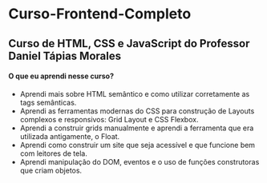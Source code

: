 # Curso-Frontend-Completo

## Curso de HTML, CSS e JavaScript do Professor Daniel Tápias Morales

 #### O que eu aprendi nesse curso?

- Aprendi mais sobre HTML semântico e como utilizar corretamente as tags semânticas.
- Aprendi as ferramentas modernas do CSS para construção de Layouts complexos e responsivos: Grid Layout e CSS Flexbox.
- Aprendi a construir grids manualmente e aprendi a ferramenta que era utilizada antigamente, o Float.
- Aprendi como construir um site que seja acessível e que funcione bem com leitores de tela.
- Aprendi manipulação do DOM, eventos e o uso de funções construtoras que criam objetos.
